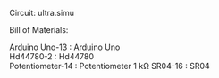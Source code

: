 
Circuit: ultra.simu

Bill of Materials:

Arduino Uno-13 : Arduino Uno   
Hd44780-2 : Hd44780   
Potentiometer-14 : Potentiometer 1 kΩ
SR04-16 : SR04
